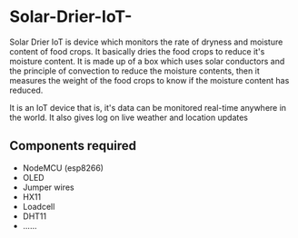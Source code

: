 # Solar-Drier-IoT-

<p>Solar Drier IoT is device which monitors the rate of dryness and moisture content of food crops. It basically dries the food crops to reduce it's moisture content. It is made up of a box which uses solar conductors and the principle of convection to reduce the moisture contents, then it measures the weight of the food crops to know if the moisture content has reduced.</p>
<p>It is an IoT device that is, it's data can be monitored real-time anywhere in the world. It also gives log on live weather and location updates</p>

<h2>Components required</h2>
<ul>
  <li>NodeMCU (esp8266)</li>  
  <li>OLED</li>
  <li>Jumper wires</li>
  <li>HX11</li>
  <li>Loadcell</li>
  <li>DHT11</li>
  <li>......</li>
</ul>
